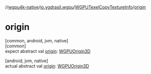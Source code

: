 //[wgpu4k-native](../../../index.md)/[io.ygdrasil.wgpu](../index.md)/[WGPUTexelCopyTextureInfo](index.md)/[origin](origin.md)

# origin

[common, android, jvm, native]\
[common]\
expect abstract val [origin](origin.md): [WGPUOrigin3D](../-w-g-p-u-origin3-d/index.md)

[android, jvm, native]\
actual abstract val [origin](origin.md): [WGPUOrigin3D](../-w-g-p-u-origin3-d/index.md)